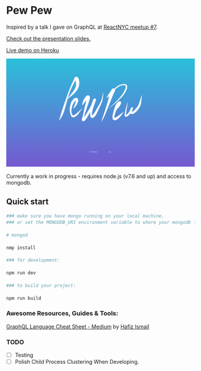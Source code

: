 # Pew Pew
Inspired by a talk I gave on GraphQL at [ReactNYC meetup \#7][meetup].

[Check out the presentation slides.][slides]

[Live demo on Heroku][heroku]

![welcome home][landing]

Currently a work in progress - requires node.js (v7.6 and up) and access to mongodb.

## Quick start
```bash
### make sure you have mongo running on your local machine,
### or set the MONGODB_URI environment variable to where your mongodb lives.

# mongod

nmp install

### for development:

npm run dev

### to build your project:

npm run build
```

### Awesome Resources, Guides & Tools:
[GraphQL Language Cheat Sheet - Medium](https://wehavefaces.net/graphql-shorthand-notation-cheatsheet-17cd715861b6) by [Hafiz Ismail](https://wehavefaces.net/@sogko)

### TODO
- [ ] Testing
- [ ] Polish Child Process Clustering When Developing.

[meetup]: https://www.meetup.com/ReactNYC/events/240619695/
[slides]: http://slides.com/michaeltobia/graphql/
[heroku]: https://pew-pew-pew.herokuapp.com/

[landing]: https://github.com/Francois-Esquire/pewpew/raw/master/assets/screenshots/home.png "landing page"
